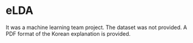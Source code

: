 # eLDA
It was a machine learning team project. The dataset was not provided. A PDF format of the Korean explanation is provided.
